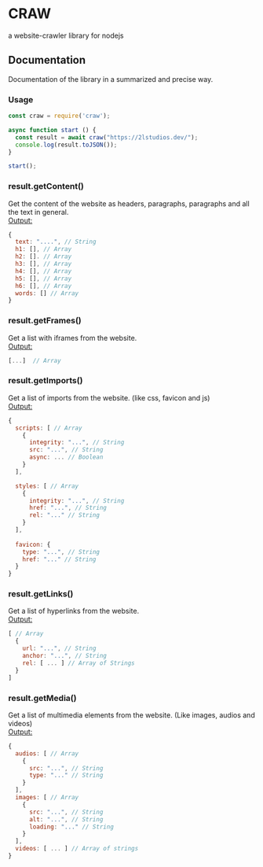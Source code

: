 # CRAW
a website-crawler library for nodejs

## Documentation
Documentation of the library in a summarized and precise way.  

### Usage
```javascript
const craw = require('craw');

async function start () {
  const result = await craw("https://2lstudios.dev/");
  console.log(result.toJSON());
}

start();
```

### result.getContent()
Get the content of the website as headers, paragraphs, paragraphs and all the text in general.  
<ins>Output:</ins>
```javascript
{
  text: "....", // String
  h1: [], // Array
  h2: []. // Array
  h3: [], // Array
  h4: [], // Array
  h5: [], // Array
  h6: [], // Array
  words: [] // Array
}
```

### result.getFrames()
Get a list with iframes from the website.  
<ins>Output:</ins>
  ```javascript
  [...]  // Array
```

### result.getImports()
Get a list of imports from the website. (like css, favicon and js)  
<ins>Output:</ins>
```javascript
{
  scripts: [ // Array
    {
      integrity: "...", // String
      src: "...", // String
      async: ... // Boolean
    }
  ],

  styles: [ // Array
    {
      integrity: "...", // String
      href: "...", // String
      rel: "..." // String
    }
  ],
  
  favicon: {
    type: "...", // String
    href: "..." // String 
  }
}
```

### result.getLinks()
Get a list of hyperlinks from the website.  
<ins>Output:</ins>
```javascript
[ // Array
  {
    url: "...", // String
    anchor: "...", // String
    rel: [ ... ] // Array of Strings
  }
]
```

### result.getMedia()
Get a list of multimedia elements from the website. (Like images, audios and videos)  
<ins>Output:</ins>
```javascript
{
  audios: [ // Array
    {
      src: "...", // String
      type: "..." // String
    }
  ],
  images: [ // Array
    {
      src: "...", // String
      alt: "...", // String
      loading: "..." // String
    }
  ],
  videos: [ ... ] // Array of strings
}
```
